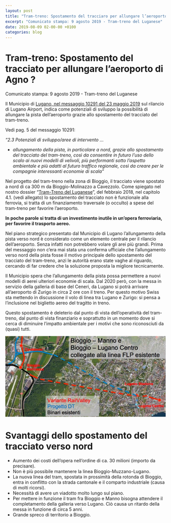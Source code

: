 ```yaml
---
layout: post
title: "Tram-treno: Spostamento del tracciaro per allungare l’aeroporto di Agno ? "
excerpt: "Comunicato stampa: 9 agosto 2019 - Tram-treno del Luganese"
date: 2019-08-09 02-00-00 +0100
categories: blog
---
```


# Tram-treno: Spostamento del tracciato per allungare l’aeroporto di Agno ? 

Comunicato stampa: 9 agosto 2019 - Tram-treno del Luganese

Il Municipio di [Lugano, nel messaggio 10291 del 23 maggio 2019](http://cc.lugano.ch/.servlet/lugano-site-cc/downloadWs?name=Messaggio%5F10291.pdf&unid=40FD3BC0E0BC8DEEC1258403004A010E&type=messaggi) sul rilancio di Lugano Airport, indica come potenziali di sviluppo la possibilità di allungare la pista dell’aeroporto grazie allo spostamento del tracciato del tram-treno. 

Vedi pag. 5 del messaggio 10291:

_“2.3 Potenziali di sviluppo/aree di intervento_ 
_..._

* _allungamento della pista, in particolare a nord, grazie allo spostamento del tracciato del tram-treno, così da consentire in futuro l’uso dello scalo ai nuovi modelli di velivoli, più performanti sotto l’aspetto ambientale e più adatti al futuro traffico regionale, così da creare per le compagnie interessanti economie di scala”_

Nel progetto del tram-treno nella zona di Bioggio, il tracciato viene spostato a nord di ca 300 m da Bioggio-Molinazzo a Cavezzolo. Come spiegato nel nostro dossier “[Tram-Treno del Luganese](/files/tram-treno/RailValley%5FDossierTramTreno%5F20170202.pdf)”, del febbraio 2018, nel capitolo 4.1\. (vedi allegato) lo spostamento del tracciato non è funzionale alla ferrovia, si tratta di un finanziamento traversale (o occulto) a spese del tram-treno per favorire l’aeroporto.

**In poche parole si tratta di un investimento inutile in un’opera ferroviaria, per favorire il trasporto aereo.**

Nel piano strategico presentato dal Municipio di Lugano l’allungamento della pista verso nord è considerato come un elemento centrale per il rilancio dell’aeroporto. Senza infatti non potrebbero volare gli arei più grandi. Prima del messaggio non c’era mai stata una conferma ufficiale che l’allungamento verso nord della pista fosse il motivo principale dello spostamento del tracciato del tram-treno, anzi le autorità erano state vaghe al riguardo, cercando di far credere che la soluzione proposta la migliore tecnicamente.

Il Municipio spera che l’allungamento della pista possa permettere a nuovi modelli di aerei ulteriori economie di scala. Dal 2020 però, con la messa in servizio della galleria di base del Ceneri, da Lugano si potrà arrivare all’aeroporto di Zurigo in circa 2 ore con il treno. Per questo motivo Swiss sta mettendo in discussione il volo di linea tra Lugano e Zurigo: si pensa a l’inclusione nel biglietto aereo del tragitto in treno.

Questo spostamento è deleterio dal punto di vista dell’operatività del tram-treno, dal punto di vista finanziario e soprattutto in un momento dove si cerca di diminuire l’impatto ambientale per i motivi che sono riconosciuti da (quasi) tutti.

![](/files/bioggio-tram-treno-varianti.png)

# Svantaggi dello spostamento del tracciato verso nord

* Aumento dei costi dell’opera nell’ordine di ca. 30 milioni (importo da precisare).
* Non è più possibile mantenere la linea Bioggio-Muzzano-Lugano.
* La nuova linea del tram, spostata in prossimità della rotonda di Bioggio, entra in conflitto con la strada cantonale e il comparto industriale (causa di molti ricorsi).
* Necessità di avere un viadotto molto lungo sul piano.
* Per mettere in funzione il tram fra Bioggio e Manno bisogna attendere il completamento della galleria verso Lugano. Ciò causa un ritardo della messa in funzione di circa 5 anni.
* Grande spreco di territorio a Bioggio.

